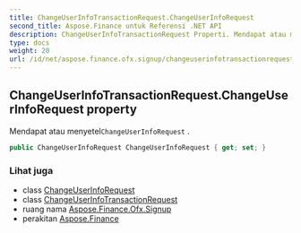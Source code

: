 ```yaml
---
title: ChangeUserInfoTransactionRequest.ChangeUserInfoRequest
second_title: Aspose.Finance untuk Referensi .NET API
description: ChangeUserInfoTransactionRequest Properti. Mendapat atau menyetelChangeUserInfoRequest .
type: docs
weight: 20
url: /id/net/aspose.finance.ofx.signup/changeuserinfotransactionrequest/changeuserinforequest/
---
```

## ChangeUserInfoTransactionRequest.ChangeUserInfoRequest property

Mendapat atau menyetel`ChangeUserInfoRequest` .

```csharp
public ChangeUserInfoRequest ChangeUserInfoRequest { get; set; }
```

### Lihat juga

* class [ChangeUserInfoRequest](../../changeuserinforequest/)
* class [ChangeUserInfoTransactionRequest](../)
* ruang nama [Aspose.Finance.Ofx.Signup](../../changeuserinfotransactionrequest/)
* perakitan [Aspose.Finance](../../../)


